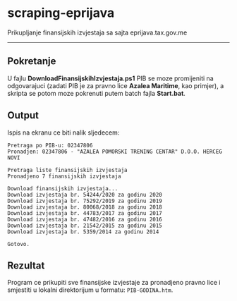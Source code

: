 # scraping-eprijava
Prikupljanje finansijskih izvjestaja sa sajta eprijava.tax.gov.me

---

## Pokretanje

U fajlu **DownloadFinansijskihIzvjestaja.ps1** PIB se moze promijeniti na odgovarajuci (zadati PIB je za pravno lice **Azalea Maritime**, kao primjer), a skripta se potom moze pokrenuti putem batch fajla **Start.bat**.

## Output

Ispis na ekranu ce biti nalik sljedecem:

```
Pretraga po PIB-u: 02347806
Pronadjen: 02347806 - "AZALEA POMORSKI TRENING CENTAR" D.O.O. HERCEG NOVI

Pretraga liste finansijskih izvjestaja
Pronadjeno 7 finansijskih izvjestaja

Download finansijskih izvjestaja...
Download izvjestaja br. 54244/2020 za godinu 2020
Download izvjestaja br. 75292/2019 za godinu 2019
Download izvjestaja br. 80068/2018 za godinu 2018
Download izvjestaja br. 44783/2017 za godinu 2017
Download izvjestaja br. 47482/2016 za godinu 2016
Download izvjestaja br. 21542/2015 za godinu 2015
Download izvjestaja br. 5359/2014 za godinu 2014

Gotovo.
```

## Rezultat

Program ce prikupiti sve finansijske izvjestaje za pronadjeno pravno lice i smjestiti u lokalni direktorijum u formatu: `PIB-GODINA.htm`.
